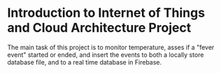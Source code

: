 # Introduction to Internet of Things and Cloud Architecture Project

The main task of this project is to monitor temperature, asses if a "fever event" started or ended, and insert the events to both a locally store database file, and to a real time database in Firebase.




